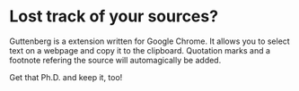Lost track of your sources?
===========================
Guttenberg is a extension written for Google Chrome. It allows you to select text on a webpage and copy it to the clipboard. Quotation marks and a footnote refering the source will automagically be added.

Get that Ph.D. and keep it, too!
